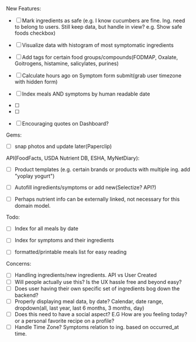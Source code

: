 New Features:
- [ ] Mark ingredients as safe (e.g. I know cucumbers are fine. Ing. need to belong to users. Still keep data, but handle in view? e.g. Show safe foods checkbox)
- [ ] Visualize data with histogram of most symptomatic ingredients
- [ ] Add tags for certain food groups/compounds(FODMAP, Oxalate, Goitrogens, histamine, salicylates, purines)
- [ ] Calculate hours ago on Symptom form submit(grab user timezone with hidden form)
- [ ] Index meals AND symptoms by human readable date
- [ ] 
- [ ] 
- [ ] Encouraging quotes on Dashboard?


Gems:
- [ ] snap photos and update later(Paperclip)


API(FoodFacts, USDA Nutrient DB, ESHA, MyNetDiary):
- [ ] Product templates (e.g. certain brands or products with multiple ing. add "yoplay yogurt")
- [ ] Autofill ingredients/symptoms or add new(Selectize? API?)
- [ ] Perhaps nutrient info can be externally linked, not necessary for this domain model.


Todo: 
- [ ] Index for all meals by date
- [ ] Index for symptoms and their ingredients
- [ ] formatted/printable meals list for easy reading


Concerns:
- [ ] Handling ingredients/new ingredients. API vs User Created
- [ ] Will people actually use this? Is the UX hassle free and beyond easy?
- [ ] Does user having their own specific set of ingredients bog down the backend?
- [ ] Properly displaying meal data, by date? Calendar, date range, dropdown(all, last year, last 6 months, 3 months, day)
- [ ] Does this need to have a social aspect? E.G How are you feeling today? or a personal favorite recipe on a profile?
- [ ] Handle Time Zone? Symptoms relation to ing. based on occurred_at time.
